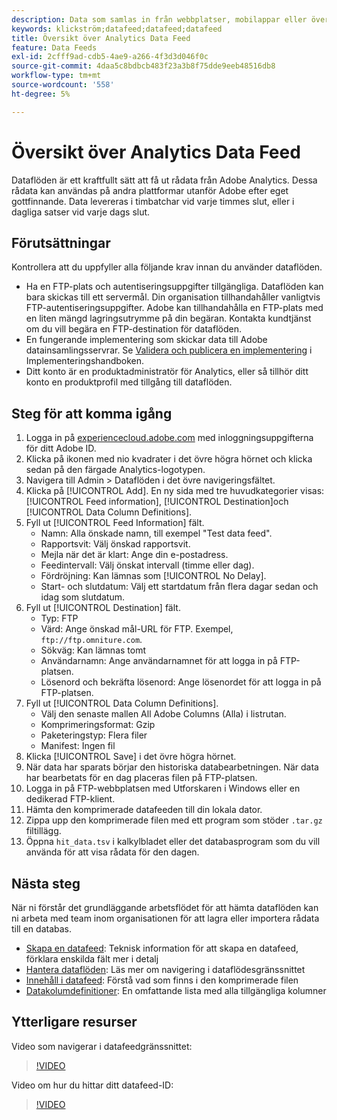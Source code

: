 ```yaml
---
description: Data som samlas in från webbplatser, mobilappar eller överförs med hjälp av webbtjänste-API:er eller datakällor behandlas och lagras i Adobe Data warehouse. Dessa råa klickströmsdata utgör den datauppsättning som används av Adobe Analytics.
keywords: klickström;datafeed;datafeed;datafeed
title: Översikt över Analytics Data Feed
feature: Data Feeds
exl-id: 2cfff9ad-cdb5-4ae9-a266-4f3d3d046f0c
source-git-commit: 4daa5c8bdbcb483f23a3b8f75dde9eeb48516db8
workflow-type: tm+mt
source-wordcount: '558'
ht-degree: 5%

---
```


# Översikt över Analytics Data Feed

Dataflöden är ett kraftfullt sätt att få ut rådata från Adobe Analytics. Dessa rådata kan användas på andra plattformar utanför Adobe efter eget gottfinnande. Data levereras i timbatchar vid varje timmes slut, eller i dagliga satser vid varje dags slut.

## Förutsättningar

Kontrollera att du uppfyller alla följande krav innan du använder dataflöden.

* Ha en FTP-plats och autentiseringsuppgifter tillgängliga. Dataflöden kan bara skickas till ett servermål. Din organisation tillhandahåller vanligtvis FTP-autentiseringsuppgifter. Adobe kan tillhandahålla en FTP-plats med en liten mängd lagringsutrymme på din begäran. Kontakta kundtjänst om du vill begära en FTP-destination för dataflöden.
* En fungerande implementering som skickar data till Adobe datainsamlingsservrar. Se [Validera och publicera en implementering](/help/implement/launch/validate-publish-prod.md) i Implementeringshandboken.
* Ditt konto är en produktadministratör för Analytics, eller så tillhör ditt konto en produktprofil med tillgång till dataflöden.

## Steg för att komma igång

1. Logga in på [experiencecloud.adobe.com](https://experiencecloud.adobe.com) med inloggningsuppgifterna för ditt Adobe ID.
2. Klicka på ikonen med nio kvadrater i det övre högra hörnet och klicka sedan på den färgade Analytics-logotypen.
3. Navigera till Admin > Dataflöden i det övre navigeringsfältet.
4. Klicka på [!UICONTROL Add]. En ny sida med tre huvudkategorier visas: [!UICONTROL Feed information], [!UICONTROL Destination]och [!UICONTROL Data Column Definitions].
5. Fyll ut [!UICONTROL Feed Information] fält.
   * Namn: Alla önskade namn, till exempel &quot;Test data feed&quot;.
   * Rapportsvit: Välj önskad rapportsvit.
   * Mejla när det är klart: Ange din e-postadress.
   * Feedintervall: Välj önskat intervall (timme eller dag).
   * Fördröjning: Kan lämnas som [!UICONTROL No Delay].
   * Start- och slutdatum: Välj ett startdatum från flera dagar sedan och idag som slutdatum.
6. Fyll ut [!UICONTROL Destination] fält.
   * Typ: FTP
   * Värd: Ange önskad mål-URL för FTP. Exempel, `ftp://ftp.omniture.com`.
   * Sökväg: Kan lämnas tomt
   * Användarnamn: Ange användarnamnet för att logga in på FTP-platsen.
   * Lösenord och bekräfta lösenord: Ange lösenordet för att logga in på FTP-platsen.
7. Fyll ut [!UICONTROL Data Column Definitions].
   * Välj den senaste mallen All Adobe Columns (Alla) i listrutan.
   * Komprimeringsformat: Gzip
   * Paketeringstyp: Flera filer
   * Manifest: Ingen fil
8. Klicka [!UICONTROL Save] i det övre högra hörnet.
9. När data har sparats börjar den historiska databearbetningen. När data har bearbetats för en dag placeras filen på FTP-platsen.
10. Logga in på FTP-webbplatsen med Utforskaren i Windows eller en dedikerad FTP-klient.
11. Hämta den komprimerade datafeeden till din lokala dator.
12. Zippa upp den komprimerade filen med ett program som stöder `.tar.gz` filtillägg.
13. Öppna `hit_data.tsv` i kalkylbladet eller det databasprogram som du vill använda för att visa rådata för den dagen.

## Nästa steg

När ni förstår det grundläggande arbetsflödet för att hämta dataflöden kan ni arbeta med team inom organisationen för att lagra eller importera rådata till en databas.

* [Skapa en datafeed](create-feed.md): Teknisk information för att skapa en datafeed, förklara enskilda fält mer i detalj
* [Hantera dataflöden](df-manage-feeds.md): Läs mer om navigering i dataflödesgränssnittet
* [Innehåll i datafeed](c-df-contents/datafeeds-contents.md): Förstå vad som finns i den komprimerade filen
* [Datakolumdefinitioner](c-df-contents/datafeeds-reference.md): En omfattande lista med alla tillgängliga kolumner

## Ytterligare resurser

Video som navigerar i datafeedgränssnittet:

>[!VIDEO](https://video.tv.adobe.com/v/25452/?quality=12)

Video om hur du hittar ditt datafeed-ID:

>[!VIDEO](https://video.tv.adobe.com/v/335747/?quality=12)
